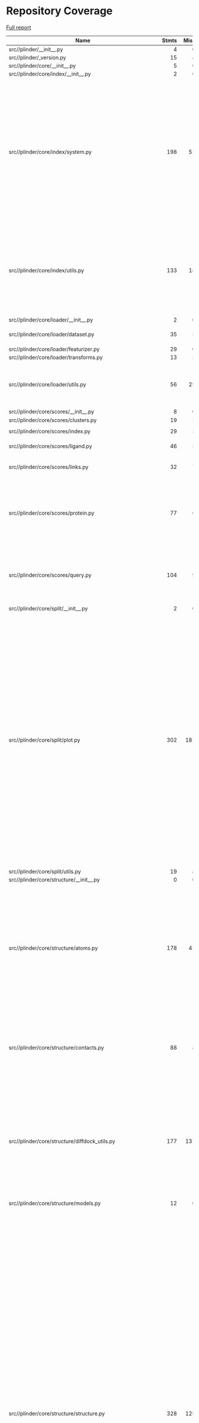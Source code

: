 # Repository Coverage

[Full report](https://htmlpreview.github.io/?https://github.com/plinder-org/plinder/blob/python-coverage-comment-action-data/htmlcov/index.html)

| Name                                                           |    Stmts |     Miss |   Branch |   BrPart |        Cover |   Missing |
|--------------------------------------------------------------- | -------: | -------: | -------: | -------: | -----------: | --------: |
| src//plinder/\_\_init\_\_.py                                   |        4 |        0 |        0 |        0 |    100.0000% |           |
| src//plinder/\_version.py                                      |       15 |        4 |        0 |        0 |     73.3333% |     16-19 |
| src//plinder/core/\_\_init\_\_.py                              |        5 |        0 |        0 |        0 |    100.0000% |           |
| src//plinder/core/index/\_\_init\_\_.py                        |        2 |        0 |        0 |        0 |    100.0000% |           |
| src//plinder/core/index/system.py                              |      198 |       55 |       50 |        6 |     66.5323% |13, 40, 75-76, 112, 211-212, 257-260, 272-281, 299-323, 337-338, 352-353, 391-405, 425, 430->435, 431->430, 436 |
| src//plinder/core/index/utils.py                               |      133 |       18 |       58 |       11 |     82.7225% |75, 162, 170-175, 177-178, 180-181, 199, 252, 260, 275, 291, 293 |
| src//plinder/core/loader/\_\_init\_\_.py                       |        2 |        0 |        0 |        0 |    100.0000% |           |
| src//plinder/core/loader/dataset.py                            |       35 |        3 |        4 |        2 |     87.1795% |59, 65, 70->73, 94 |
| src//plinder/core/loader/featurizer.py                         |       29 |        0 |        0 |        0 |    100.0000% |           |
| src//plinder/core/loader/transforms.py                         |       13 |        2 |        0 |        0 |     84.6154% |     6, 12 |
| src//plinder/core/loader/utils.py                              |       56 |       29 |       12 |        3 |     44.1176% |41->44, 48, 98->102, 116-128, 178-210 |
| src//plinder/core/scores/\_\_init\_\_.py                       |        8 |        0 |        0 |        0 |    100.0000% |           |
| src//plinder/core/scores/clusters.py                           |       19 |        2 |        2 |        1 |     85.7143% |     51-52 |
| src//plinder/core/scores/index.py                              |       29 |        3 |       10 |        3 |     84.6154% |42, 46, 60 |
| src//plinder/core/scores/ligand.py                             |       46 |        3 |        8 |        2 |     90.7407% | 49-52, 66 |
| src//plinder/core/scores/links.py                              |       32 |        7 |       10 |        4 |     73.8095% |44-45, 47-48, 51, 65-66 |
| src//plinder/core/scores/protein.py                            |       77 |        6 |       30 |        8 |     86.9159% |47->53, 61-62, 160, 164->174, 170, 173, 181->183, 190 |
| src//plinder/core/scores/query.py                              |      104 |        9 |       56 |        8 |     88.1250% |49, 97, 104, 173->181, 176-178, 216, 218, 264 |
| src//plinder/core/split/\_\_init\_\_.py                        |        2 |        0 |        0 |        0 |    100.0000% |           |
| src//plinder/core/split/plot.py                                |      302 |      182 |       76 |       10 |     35.4497% |19-20, 39, 156, 158, 159->161, 171, 176, 189-205, 295-313, 329-330, 379-397, 400-428, 431-473, 476-603, 606-614, 625-626, 629-660, 663-710, 713-755, 762, 764-766, 769-773, 777-820, 832 |
| src//plinder/core/split/utils.py                               |       19 |        8 |        2 |        0 |     52.3810% |     35-42 |
| src//plinder/core/structure/\_\_init\_\_.py                    |        0 |        0 |        0 |        0 |    100.0000% |           |
| src//plinder/core/structure/atoms.py                           |      178 |       43 |       56 |        9 |     69.2308% |85, 99-101, 115, 139-140, 159-162, 166, 218-248, 283->282, 292-296, 300-302, 306, 335, 389-396 |
| src//plinder/core/structure/contacts.py                        |       88 |        8 |       30 |        5 |     88.9831% |93->95, 112-113, 191->195, 207, 220, 226-232, 258-261 |
| src//plinder/core/structure/diffdock\_utils.py                 |      177 |      137 |       58 |        1 |     18.2979% |26, 32, 38-43, 58-79, 86-93, 96-98, 102-121, 127-169, 173-188, 374-375, 388, 450-464, 476-520 |
| src//plinder/core/structure/models.py                          |       12 |        0 |        0 |        0 |    100.0000% |           |
| src//plinder/core/structure/structure.py                       |      328 |      129 |       80 |       16 |     55.6373% |37, 63-73, 82, 86-89, 165, 175, 181-184, 201-209, 213, 215, 217, 242-243, 246-268, 285-287, 298, 300->303, 315-317, 323-326, 336-399, 402-403, 415, 417, 470-473, 529, 548-553, 558-563, 598-599, 623->628, 633-635, 640-642, 647-649, 654-660, 665-668, 673-679, 684-688, 693-697, 711-715, 722->724, 724->726, 730 |
| src//plinder/core/structure/superimpose.py                     |       57 |        7 |       16 |        5 |     80.8219% |92, 104-107, 115, 138, 162->166 |
| src//plinder/core/structure/surgery.py                         |       65 |       51 |       18 |        0 |     16.8675% |19-30, 38-48, 54-86, 97, 118-129 |
| src//plinder/core/structure/vendored.py                        |      367 |      213 |      116 |       17 |     39.1304% |30-32, 36-38, 44-53, 70-72, 77-87, 96, 103-104, 124-127, 137->139, 140, 141->143, 161-162, 167-173, 179-184, 194-284, 342, 352, 377->379, 379->381, 384, 424->427, 440->442, 442->444, 444->439, 483-503, 515, 517, 531-551, 558-578, 613-638, 671-688, 694-707, 763-798, 817-826, 842-844, 862-865, 885-903 |
| src//plinder/core/utils/\_\_init\_\_.py                        |        0 |        0 |        0 |        0 |    100.0000% |           |
| src//plinder/core/utils/config.py                              |      125 |        4 |       40 |        5 |     94.5455% |130->129, 134, 155, 262, 284 |
| src//plinder/core/utils/constants.py                           |       48 |        0 |        0 |        0 |    100.0000% |           |
| src//plinder/core/utils/cpl.py                                 |      109 |       37 |       34 |        7 |     59.4406% |29-37, 46, 51, 58, 69, 74-85, 102-105, 114, 152->154, 159-168, 178 |
| src//plinder/core/utils/dataclass.py                           |       33 |        3 |       18 |        4 |     86.2745% |37, 47, 54->57, 65 |
| src//plinder/core/utils/dec.py                                 |       19 |        0 |        0 |        0 |    100.0000% |           |
| src//plinder/core/utils/gcs.py                                 |       93 |       25 |       24 |        7 |     67.5214% |28->50, 33-35, 47, 54-58, 117-120, 132-133, 135, 145, 157-164 |
| src//plinder/core/utils/io.py                                  |       47 |        7 |        6 |        2 |     83.0189% |54->62, 57-58, 67-81 |
| src//plinder/core/utils/load\_systems.py                       |       23 |       23 |       12 |        0 |      0.0000% |      4-41 |
| src//plinder/core/utils/log.py                                 |       37 |       12 |       14 |        2 |     64.7059% |12-13, 63-66, 83-88 |
| src//plinder/core/utils/schemas.py                             |        9 |        0 |        0 |        0 |    100.0000% |           |
| src//plinder/core/utils/unpack.py                              |       88 |        8 |       44 |        7 |     88.6364% |33, 39, 45, 114, 127->132, 134->133, 138-140, 150 |
| src//plinder/data/\_\_init\_\_.py                              |        6 |        2 |        0 |        0 |     66.6667% |       8-9 |
| src//plinder/data/\_version.py                                 |       15 |       15 |        0 |        0 |      0.0000% |     18-40 |
| src//plinder/data/clusters.py                                  |      118 |       37 |       26 |        6 |     65.9722% |195-232, 257-258, 267->exit, 274, 305-306, 320-321, 332-369, 380 |
| src//plinder/data/column\_descriptions/\_\_init\_\_.py         |        0 |        0 |        0 |        0 |    100.0000% |           |
| src//plinder/data/common/\_\_init\_\_.py                       |        0 |        0 |        0 |        0 |    100.0000% |           |
| src//plinder/data/common/\_version.py                          |        0 |        0 |        0 |        0 |    100.0000% |           |
| src//plinder/data/common/constants.py                          |        3 |        3 |        0 |        0 |      0.0000% |       3-7 |
| src//plinder/data/common/log.py                                |        3 |        3 |        0 |        0 |      0.0000% |       3-7 |
| src//plinder/data/databases.py                                 |       59 |        3 |       20 |        2 |     93.6709% |13, 137->148, 153-154 |
| src//plinder/data/docs.py                                      |       57 |        0 |       18 |        1 |     98.6667% |    85->87 |
| src//plinder/data/final\_structure\_qc.py                      |      152 |       34 |       28 |        6 |     76.6667% |22, 45-47, 69-72, 114-123, 144-145, 147, 151-152, 154, 252-253, 280-283, 367-372 |
| src//plinder/data/get\_system\_annotations.py                  |      106 |       46 |       34 |        5 |     49.2857% |59, 62-63, 73-112, 141->145, 154->exit, 158-175, 187-188 |
| src//plinder/data/leakage.py                                   |       93 |       83 |       14 |        0 |      9.3458% |14-15, 27-51, 59-90, 100-163, 177-229 |
| src//plinder/data/pipeline/\_\_init\_\_.py                     |        0 |        0 |        0 |        0 |    100.0000% |           |
| src//plinder/data/pipeline/config.py                           |      117 |        3 |       22 |        3 |     95.6835% |160, 183, 187 |
| src//plinder/data/pipeline/io.py                               |      272 |       60 |       78 |       11 |     74.5714% |119-145, 269->277, 363->361, 433, 439, 444, 448, 469, 474-476, 500-505, 515-524, 547-576 |
| src//plinder/data/pipeline/mpqueue.py                          |       65 |       15 |       12 |        5 |     74.0260% |27, 32-35, 51-56, 63->65, 80-85, 88->exit, 135->134 |
| src//plinder/data/pipeline/pipeline.py                         |      181 |       39 |       14 |        1 |     78.4615% |52-56, 193, 246-249, 258-259, 263, 267-279, 285-288, 296-300, 304, 308-312, 316, 323-329, 333, 340-344, 348, 355-359, 368-373, 377-388, 392-393, 439-440 |
| src//plinder/data/pipeline/tasks.py                            |      379 |      151 |      110 |       12 |     55.6237% |161, 174->177, 178-179, 218->227, 287-288, 297-298, 327-328, 334, 341, 372, 403->405, 409-413, 414->416, 424-427, 428->395, 466, 723-731, 737-738, 753-772, 793-812, 821-822, 844-864, 874-914, 922-923, 931-947, 955-977, 985-986, 999-1000, 1013, 1022-1028, 1044-1070, 1079-1090, 1101-1125 |
| src//plinder/data/pipeline/transform.py                        |      140 |       81 |       64 |        4 |     41.6667% |26, 29-30, 34, 48, 126-170, 188-211, 235-320, 357 |
| src//plinder/data/pipeline/utils.py                            |      375 |      134 |      128 |       13 |     62.0278% |28, 50-53, 103-104, 142-143, 155-156, 165, 167->170, 171-172, 174-175, 206-207, 229->227, 293, 324-331, 479-500, 509, 568->565, 590, 594->596, 605-610, 621-651, 662-686, 705-736, 751-752, 759-767, 780-797, 811-820 |
| src//plinder/data/save\_linked\_structures.py                  |      163 |       99 |       44 |        4 |     33.8164% |23-32, 37-44, 70-108, 136-137, 148, 180->182, 187-188, 223-224, 236-246, 258-290, 301-327, 340-347, 383-385 |
| src//plinder/data/smallmolecules.py                            |      110 |       36 |       14 |        6 |     64.5161% |19-20, 26-27, 33-34, 40-41, 47-48, 54-55, 61-62, 71-72, 83-89, 101, 105-106, 116-118, 125->124, 127-129, 139-140, 152->154, 163-166 |
| src//plinder/data/splits.py                                    |      298 |      233 |       58 |        0 |     18.2584% |121-126, 144-151, 155-162, 166-169, 191-199, 210-222, 243-334, 355-394, 418-468, 501-519, 561-619, 656-901, 911-970 |
| src//plinder/data/structure/\_\_init\_\_.py                    |        0 |        0 |        0 |        0 |    100.0000% |           |
| src//plinder/data/structure/atoms.py                           |        3 |        3 |        0 |        0 |      0.0000% |       3-7 |
| src//plinder/data/structure/contacts.py                        |        3 |        3 |        0 |        0 |      0.0000% |       3-7 |
| src//plinder/data/utils/\_\_init\_\_.py                        |        0 |        0 |        0 |        0 |    100.0000% |           |
| src//plinder/data/utils/annotations/\_\_init\_\_.py            |        0 |        0 |        0 |        0 |    100.0000% |           |
| src//plinder/data/utils/annotations/aggregate\_annotations.py  |      593 |       79 |      244 |       35 |     82.7957% |237, 270-281, 288-295, 307, 315, 492, 505, 539, 552, 565, 593->591, 632-633, 664, 670, 678-682, 691-692, 710, 721, 733, 833->835, 934->939, 937-938, 971->973, 975->979, 994->996, 1020->1032, 1067->1056, 1091, 1124-1138, 1141, 1146, 1149, 1184, 1276-1277, 1339-1342, 1345-1346, 1352->exit, 1395, 1418, 1422, 1434-1445, 1454-1475 |
| src//plinder/data/utils/annotations/get\_ligand\_validation.py |      137 |       12 |       18 |        4 |     89.6774% |66-70, 82, 123-127, 196, 307-308, 311, 338 |
| src//plinder/data/utils/annotations/get\_similarity\_scores.py |      519 |      408 |      234 |        9 |     17.5299% |81-129, 133-136, 150, 207->220, 221, 227->230, 232, 233->230, 242-279, 312, 322-323, 365-375, 383-391, 396-403, 412-497, 504-528, 533-596, 599-640, 643-650, 664-744, 755-809, 814-819, 824-900, 903-906, 909-918, 925-986, 991-1039 |
| src//plinder/data/utils/annotations/interaction\_utils.py      |      148 |        6 |       80 |        5 |     93.4211% |109-110, 158-161, 213, 322, 351->359 |
| src//plinder/data/utils/annotations/interface\_gap.py          |       87 |        8 |       28 |        6 |     87.8261% |53, 119, 128, 130, 166-167, 185-186 |
| src//plinder/data/utils/annotations/ligand\_utils.py           |      588 |       59 |      204 |       27 |     88.1313% |175, 184, 199, 245-247, 285-290, 312->301, 320, 342, 344, 346, 349-352, 516-518, 562, 567, 593-594, 606-607, 618-619, 630-631, 643-644, 655-656, 886->891, 893-896, 928-931, 1017, 1141-1142, 1144, 1170->1172, 1237->1239, 1243, 1287, 1316-1323, 1332-1333, 1344-1345, 1378, 1435, 1472->1474, 1527->1531 |
| src//plinder/data/utils/annotations/mmpdb\_utils.py            |      124 |       66 |       12 |        0 |     42.6471% |35, 47-165, 173-185, 405-414 |
| src//plinder/data/utils/annotations/protein\_utils.py          |      138 |        4 |       52 |        8 |     93.6842% |61-62, 88->86, 95->102, 97->95, 99->95, 153->155, 266, 337->339, 361, 388->387 |
| src//plinder/data/utils/annotations/rdkit\_utils.py            |      265 |       78 |       78 |       13 |     68.2216% |53-61, 103, 105, 110-115, 126->129, 131->118, 159-165, 169-176, 204-205, 288-289, 313->346, 322->337, 338-343, 349, 362-369, 391-392, 442-443, 457-466, 471, 473-477, 488, 491->500, 496-497, 505-532 |
| src//plinder/data/utils/annotations/save\_utils.py             |       80 |        4 |       30 |        2 |     92.7273% |88-90, 148 |
| src//plinder/data/utils/annotations/utils.py                   |       42 |        2 |       22 |        3 |     92.1875% |31->33, 51, 53 |
| src//plinder/data/utils/tanimoto.py                            |      105 |       11 |       26 |        8 |     85.4962% |19, 31-32, 56-57, 62, 75, 137, 192, 194, 196 |
| src//plinder/eval/\_\_init\_\_.py                              |        5 |        2 |        0 |        0 |     60.0000% |       7-8 |
| src//plinder/eval/docking/\_\_init\_\_.py                      |        0 |        0 |        0 |        0 |    100.0000% |           |
| src//plinder/eval/docking/make\_plots.py                       |      126 |        5 |       26 |        5 |     93.4211% |79->82, 88-89, 123, 268, 279 |
| src//plinder/eval/docking/stratify\_test\_set.py               |      111 |       11 |       28 |        8 |     84.8921% |68->75, 141, 205->204, 249-252, 254-257, 290-293, 345, 358 |
| src//plinder/eval/docking/utils.py                             |      226 |       19 |       70 |       14 |     88.1757% |81, 226-242, 341->330, 348->394, 384-390, 394->399, 407, 412->410, 416, 427, 442, 446-448, 453, 482->485, 494->500, 501->486 |
| src//plinder/eval/docking/write\_scores.py                     |      107 |       53 |       44 |        4 |     42.3841% |53-76, 116-167, 209->214, 238-239, 243->242, 303, 321 |
| src//plinder/methods/\_\_init\_\_.py                           |        0 |        0 |        0 |        0 |    100.0000% |           |
|                                                      **TOTAL** | **9152** | **2948** | **2764** |  **375** | **64.4092%** |           |


## Setup coverage badge

Below are examples of the badges you can use in your main branch `README` file.

### Direct image

[![Coverage badge](https://raw.githubusercontent.com/plinder-org/plinder/python-coverage-comment-action-data/badge.svg)](https://htmlpreview.github.io/?https://github.com/plinder-org/plinder/blob/python-coverage-comment-action-data/htmlcov/index.html)

This is the one to use if your repository is private or if you don't want to customize anything.

### [Shields.io](https://shields.io) Json Endpoint

[![Coverage badge](https://img.shields.io/endpoint?url=https://raw.githubusercontent.com/plinder-org/plinder/python-coverage-comment-action-data/endpoint.json)](https://htmlpreview.github.io/?https://github.com/plinder-org/plinder/blob/python-coverage-comment-action-data/htmlcov/index.html)

Using this one will allow you to [customize](https://shields.io/endpoint) the look of your badge.
It won't work with private repositories. It won't be refreshed more than once per five minutes.

### [Shields.io](https://shields.io) Dynamic Badge

[![Coverage badge](https://img.shields.io/badge/dynamic/json?color=brightgreen&label=coverage&query=%24.message&url=https%3A%2F%2Fraw.githubusercontent.com%2Fplinder-org%2Fplinder%2Fpython-coverage-comment-action-data%2Fendpoint.json)](https://htmlpreview.github.io/?https://github.com/plinder-org/plinder/blob/python-coverage-comment-action-data/htmlcov/index.html)

This one will always be the same color. It won't work for private repos. I'm not even sure why we included it.

## What is that?

This branch is part of the
[python-coverage-comment-action](https://github.com/marketplace/actions/python-coverage-comment)
GitHub Action. All the files in this branch are automatically generated and may be
overwritten at any moment.